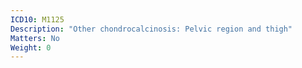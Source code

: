 ```yaml
---
ICD10: M1125
Description: "Other chondrocalcinosis: Pelvic region and thigh"
Matters: No
Weight: 0
---
```

